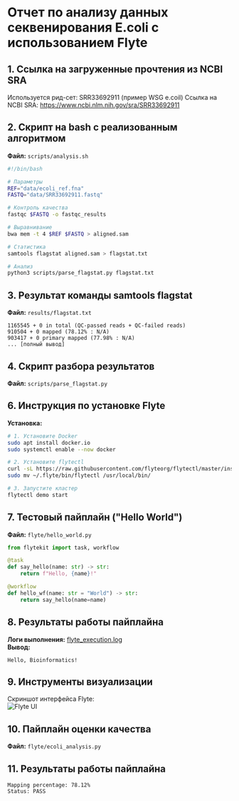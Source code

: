 # Отчет по анализу данных секвенирования E.coli с использованием Flyte

## 1. Ссылка на загруженные прочтения из NCBI SRA
Используется рид-сет: SRR33692911 (пример WSG e.coil)
Ссылка на NCBI SRA: https://www.ncbi.nlm.nih.gov/sra/SRR33692911


## 2. Скрипт на bash с реализованным алгоритмом
**Файл:** `scripts/analysis.sh`

```bash
#!/bin/bash

# Параметры
REF="data/ecoli_ref.fna"
FASTQ="data/SRR33692911.fastq"

# Контроль качества
fastqc $FASTQ -o fastqc_results

# Выравнивание
bwa mem -t 4 $REF $FASTQ > aligned.sam

# Статистика
samtools flagstat aligned.sam > flagstat.txt

# Анализ
python3 scripts/parse_flagstat.py flagstat.txt
```

## 3. Результат команды samtools flagstat
**Файл:** `results/flagstat.txt`
```
1165545 + 0 in total (QC-passed reads + QC-failed reads)
910504 + 0 mapped (78.12% : N/A)
903417 + 0 primary mapped (77.98% : N/A)
... [полный вывод]
```

## 4. Скрипт разбора результатов
**Файл:** `scripts/parse_flagstat.py`

## 6. Инструкция по установке Flyte
**Установка:**
```bash
# 1. Установите Docker
sudo apt install docker.io
sudo systemctl enable --now docker

# 2. Установите flytectl
curl -sL https://raw.githubusercontent.com/flyteorg/flytectl/master/install.sh | bash
sudo mv ~/.flyte/bin/flytectl /usr/local/bin/

# 3. Запустите кластер
flytectl demo start
```

## 7. Тестовый пайплайн ("Hello World")
**Файл:** `flyte/hello_world.py`
```python
from flytekit import task, workflow

@task
def say_hello(name: str) -> str:
    return f"Hello, {name}!"

@workflow
def hello_wf(name: str = "World") -> str:
    return say_hello(name=name)
```

## 8. Результаты работы пайплайна
**Логи выполнения:** [flyte_execution.log](results/flyte_execution.log)  
**Вывод:**
```
Hello, Bioinformatics!
```

## 9. Инструменты визуализации
Скриншот интерфейса Flyte:  
![Flyte UI](docs/flyte_ui.png)

## 10. Пайплайн оценки качества
**Файл:** `flyte/ecoli_analysis.py`  

## 11. Результаты работы пайплайна
```
Mapping percentage: 78.12%
Status: PASS
```
